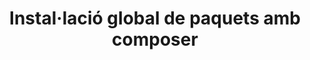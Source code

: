 ---
title: Instal·lació global de paquets amb composer
draft: true
categories:
    - programació
tags:
    - composer
    - symfony2
---
